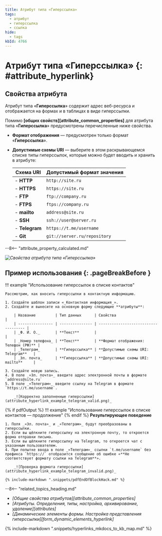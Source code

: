```yaml
---
title: Атрибут типа «Гиперссылка»
tags:
  - атрибут
  - гиперссылка
  - ссылка
hide:
  - tags
kbId: 4766
---
```


# Атрибут типа «Гиперссылка» {: #attribute_hyperlink}

## Свойства атрибута

Атрибут типа «**Гиперссылка**» содержит адрес веб-ресурса и отображается на формах и в таблицах в виде гиперссылки.

Помимо **[общих свойств][attribute_common_properties]** для атрибута типа «**Гиперссылка**» предусмотрены перечисленные ниже свойства.

- **Формат отображения** — предусмотрен только формат «**Гиперссылка**».
- **Допустимые схемы URI** — выберите в этом раскрывающемся списке типы гиперссылок, которые можно будет вводить и хранить в атрибуте:

    |Схема URI|Допустимый формат значения|
    |---|---|
    |- **HTTP**|`http://site.ru`|
    |- **HTTPS**|`https://site.ru`|
    |- **FTP**|`ftp://company.ru`|
    |- **FTPS**|`ftps://company.ru`|
    |- **mailto**|`address@site.ru`|
    |- **SSH**|`ssh://user@server.ru`|
    |- **Telegram**|`https://t.me/username`|
    |- **Git**|`git://server.ru/repository`|

--8<-- "attribute_property_calculated.md"

_![Свойства атрибута типа «Гиперссылка»](img/attribute_hyperlink_properties.png)_

## Пример использования {: .pageBreakBefore }

!!! example "Использование гиперссылок в списке контактов"

    Рассмотрим, как вносить гиперссылки в контактную информацию.

    1. Создайте шаблон записи «_Контактная информация_».
    2. Создайте и вынесите на основную форму следующие **атрибуты**:

        | Название         | Тип данных      | Свойства                             |
        | ---------------- | --------------- | ------------------------------------ |
        | _Ф. И. О._       | **Текст**       |                                      |
        | _Номер телефона_ | **Текст**       | **Формат отображения: Телефон (РФ)** |
        | _Телеграм_       | **Гиперссылка** | **Допустимые схемы URI: Telegram**   |
        | _Эл. почта_      | **Гиперссылка** | **Допустимые схемы URI: mailto**     |

    3. Создайте новую запись.
    4. В поле _«Эл. почта»_ введите адрес электронной почты в формате `address@site.ru`
    5. В поле _«Телеграм»_ введите ссылку на Telegram в формате `https://t.me/username`.

        _![Корректно заполненные гиперссылки](attribute_hyperlink_example_telegram_valid.png)_

{% if pdfOutput %}
!!! example "Использование гиперссылок в списке контактов — продолжение"
{% endif %}
    **Результирующее поведение**

    1. Поля _«Эл. почта»_ и _«Телеграм»_ будут преобразованы в гиперссылки.
    2. Если вы щёлкните гиперссылку на электронную почту, то откроется форма отправки письма.
    3. Если вы щёлкните гиперссылку на Telegram, то откроется чат с указанным пользователем.
    4. При попытке ввода в поле _«Телеграм»_ ссылки `t.me/username` без префикса `https://` отобразится сообщение об ошибке «**Не соответствует формату ссылки на Telegram**».

        _![Проверка формата гиперссылки](attribute_hyperlink_example_telegram_invalid.png)_

    {% include-markdown ".snippets/pdfEndOfBlockHack.md" %}

<div class="relatedTopics" markdown="block">

--8<-- "related_topics_heading.md"

- _[Общие свойства атрибутов][attribute_common_properties]_
- _[Атрибуты. Определения, типы, настройка, архивирование, удаление][attributes]_
- _[Динамические элементы формы. Настройка представления гиперссылки][form_dynamic_elements_hyperlink]_

</div>

{% include-markdown ".snippets/hyperlinks_mkdocs_to_kb_map.md" %}
